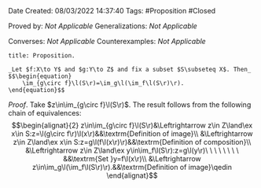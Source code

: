 <br />
<br />

Date Created: 08/03/2022 14:37:40
Tags: #Proposition #Closed 

Proved by: _Not Applicable_
Generalizations: _Not Applicable_

Converses: _Not Applicable_
Counterexamples: _Not Applicable_

``` ad-Proposition
title: Proposition.

_Let $f:X\to Y$ and $g:Y\to Z$ and fix a subset $S\subseteq X$. Then_
$$\begin{equation}
    \im_{g\circ f}\l(S\r)=\im_g\l(\im_f\l(S\r)\r).
\end{equation}$$

```

_Proof_. Take $z\in\im_{g\circ f}\l(S\r)$. The result follows from the following chain of equivalences:
$$\begin{alignat}{2}
    z\in\im_{g\circ f}\l(S\r)&\Leftrightarrow z\in Z\land\ex x\in S:z=\l(g\circ f\r)\l(x\r)&&\textrm{Definition of image}\\
    &\Leftrightarrow z\in Z\land\ex x\in S:z=g\l(f\l(x\r)\r)&&\textrm{Definition of composition}\\
    &\Leftrightarrow z\in Z\land\ex y\in\im_f\l(S\r):z=g\l(y\r)\ \ \ \ \ \ \ \ &&\textrm{Set }y=f\l(x\r)\\
    &\Leftrightarrow z\in\im_g\l(\im_f\l(S\r)\r).&&\textrm{Definition of image}\qedin
\end{alignat}$$

